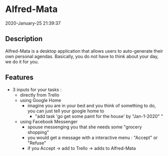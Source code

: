 # Alfred-Mata
2020-January-25 21:39:37

## Description 
Alfred-Mata is a desktop application that allows users to auto-generate their own personal agendas. Basically, you do not have to think about your day, we do it for you.

## Features
- 3 inputs for your tasks :
  - directly from Trello
  - using Google Home 
    - imagine you are in your bed and you think of something to do, you can just tell your google home to 
      - "add task 'go get some paint for the house' by "Jan-1-2020" "
  - using Facebook Messenger 
    - spouse messenging you that she needs some "grocery shopping"
    - you would get a message with a interactive menu : "Accept" or "Refuse"
    - if you Accept -> add to Trello -> adds to Alfred-Mata

